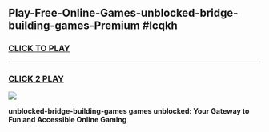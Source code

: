 
## Play-Free-Online-Games-unblocked-bridge-building-games-Premium #lcqkh
<h3>
<a href="https://premium.freeplayer.one?title=unblocked-bridge-building-games&ref=8M">CLICK TO PLAY</a></h3>
<hr>

<h3>
<a href="https://premium.freeplayer.one?title=unblocked-bridge-building-games&ref=8M">CLICK 2 PLAY</a>
  
</h3>

<a href="https://premium.freeplayer.one?title=unblocked-bridge-building-games&ref=8M"><img src="https://clearcache.store/games.png"></a>


**unblocked-bridge-building-games games unblocked: Your Gateway to Fun and Accessible Online Gaming**
